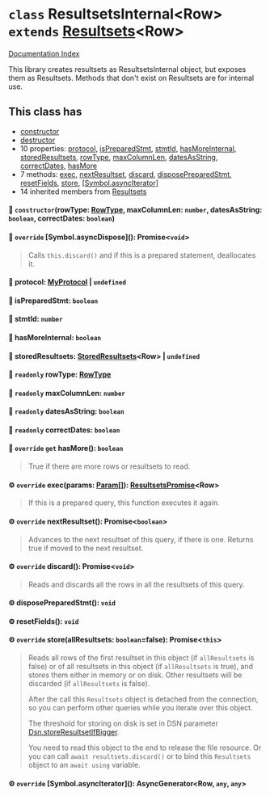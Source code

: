 # `class` ResultsetsInternal\<Row> `extends` [Resultsets](../class.Resultsets/README.md)\<Row>

[Documentation Index](../README.md)

This library creates resultsets as ResultsetsInternal object, but exposes them as Resultsets.
Methods that don't exist on Resultsets are for internal use.

## This class has

- [constructor](#-constructorrowtype-rowtype-maxcolumnlen-number-datesasstring-boolean-correctdates-boolean)
- [destructor](#-override-symbolasyncdispose-promisevoid)
- 10 properties:
[protocol](#-protocol-myprotocol--undefined),
[isPreparedStmt](#-ispreparedstmt-boolean),
[stmtId](#-stmtid-number),
[hasMoreInternal](#-hasmoreinternal-boolean),
[storedResultsets](#-storedresultsets-storedresultsetsrow--undefined),
[rowType](#-readonly-rowtype-rowtype),
[maxColumnLen](#-readonly-maxcolumnlen-number),
[datesAsString](#-readonly-datesasstring-boolean),
[correctDates](#-readonly-correctdates-boolean),
[hasMore](#-override-get-hasmore-boolean)
- 7 methods:
[exec](#-override-execparams-param-resultsetspromiserow),
[nextResultset](#-override-nextresultset-promiseboolean),
[discard](#-override-discard-promisevoid),
[disposePreparedStmt](#-disposepreparedstmt-void),
[resetFields](#-resetfields-void),
[store](#-override-storeallresultsets-booleanfalse-promisethis),
[\[Symbol.asyncIterator\]](#-override-symbolasynciterator-asyncgeneratorrow-any-any)
- 14 inherited members from [Resultsets](../class.Resultsets/README.md)


#### 🔧 `constructor`(rowType: [RowType](../enum.RowType/README.md), maxColumnLen: `number`, datesAsString: `boolean`, correctDates: `boolean`)



#### 🔨 `override` \[Symbol.asyncDispose](): Promise\<`void`>

> Calls `this.discard()` and if this is a prepared statement, deallocates it.



#### 📄 protocol: [MyProtocol](../class.MyProtocol/README.md) | `undefined`



#### 📄 isPreparedStmt: `boolean`



#### 📄 stmtId: `number`



#### 📄 hasMoreInternal: `boolean`



#### 📄 storedResultsets: [StoredResultsets](../private.class.StoredResultsets/README.md)\<Row> | `undefined`



#### 📄 `readonly` rowType: [RowType](../enum.RowType/README.md)



#### 📄 `readonly` maxColumnLen: `number`



#### 📄 `readonly` datesAsString: `boolean`



#### 📄 `readonly` correctDates: `boolean`



#### 📄 `override` `get` hasMore(): `boolean`

> True if there are more rows or resultsets to read.



#### ⚙ `override` exec(params: [Param](../type.Param/README.md)\[]): [ResultsetsPromise](../class.ResultsetsPromise/README.md)\<Row>

> If this is a prepared query, this function executes it again.



#### ⚙ `override` nextResultset(): Promise\<`boolean`>

> Advances to the next resultset of this query, if there is one. Returns true if moved to the next resultset.



#### ⚙ `override` discard(): Promise\<`void`>

> Reads and discards all the rows in all the resultsets of this query.



#### ⚙ disposePreparedStmt(): `void`



#### ⚙ resetFields(): `void`



#### ⚙ `override` store(allResultsets: `boolean`=false): Promise\<`this`>

> Reads all rows of the first resultset in this object (if `allResultsets` is false)
> or of all resultsets in this object (if `allResultsets` is true), and stores them either in memory or on disk.
> Other resultsets will be discarded (if `allResultsets` is false).
> 
> After the call this `Resultsets` object is detached from the connection,
> so you can perform other queries while you iterate over this object.
> 
> The threshold for storing on disk is set in DSN parameter [Dsn.storeResultsetIfBigger](../class.Dsn/README.md#-accessor-storeresultsetifbigger-number).
> 
> You need to read this object to the end to release the file resource.
> Or you can call `await resultsets.discard()` or to bind this `Resultsets` object to an `await using` variable.



#### ⚙ `override` \[Symbol.asyncIterator](): AsyncGenerator\<Row, `any`, `any`>



